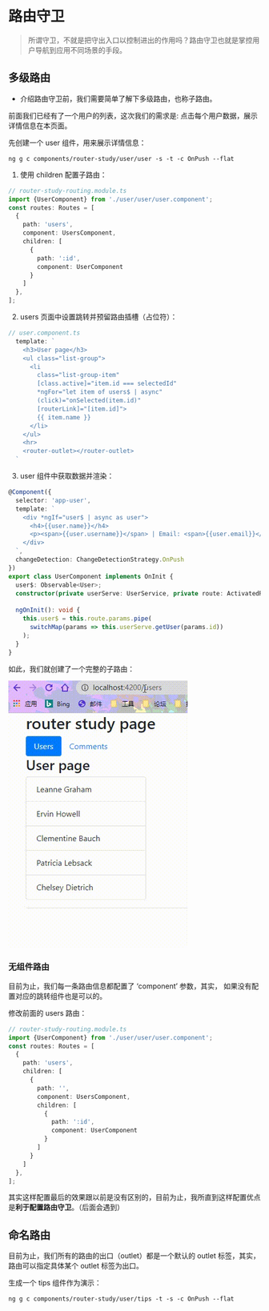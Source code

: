 # 路由守卫

> 所谓守卫，不就是把守出入口以控制进出的作用吗？路由守卫也就是掌控用户导航到应用不同场景的手段。

## 多级路由

- 介绍路由守卫前，我们需要简单了解下多级路由，也称子路由。

前面我们已经有了一个用户的列表，这次我们的需求是: 点击每个用户数据，展示详情信息在本页面。

先创建一个 user 组件，用来展示详情信息：

```shell
ng g c components/router-study/user/user -s -t -c OnPush --flat
```

1. 使用 children 配置子路由：

```typescript
// router-study-routing.module.ts
import {UserComponent} from './user/user/user.component';
const routes: Routes = [
  {
    path: 'users',
    component: UsersComponent,
    children: [
      {
        path: ':id',
        component: UserComponent
      }
    ]
  },
];
```

2. users 页面中设置跳转并预留路由插槽（占位符）：

```typescript
// user.component.ts
  template: `
    <h3>User page</h3>
    <ul class="list-group">
      <li
        class="list-group-item"
        [class.active]="item.id === selectedId"
        *ngFor="let item of users$ | async"
        (click)="onSelected(item.id)"
        [routerLink]="[item.id]">
        {{ item.name }}
      </li>
    </ul>
    <hr>
    <router-outlet></router-outlet>
  `
```

3. user 组件中获取数据并渲染：

```typescript
@Component({
  selector: 'app-user',
  template: `
    <div *ngIf="user$ | async as user">
      <h4>{{user.name}}</h4>
      <p><span>{{user.username}}</span> | Email: <span>{{user.email}}</span></p>
    </div>
  `,
  changeDetection: ChangeDetectionStrategy.OnPush
})
export class UserComponent implements OnInit {
  user$: Observable<User>;
  constructor(private userServe: UserService, private route: ActivatedRoute) { }

  ngOnInit(): void {
    this.user$ = this.route.params.pipe(
      switchMap(params => this.userServe.getUser(params.id))
    );
  }
}
```

如此，我们就创建了一个完整的子路由：

![router3-1.gif](./images/router3-1.gif)

### 无组件路由

目前为止，我们每一条路由信息都配置了 ‘component’ 参数，其实， 如果没有配置对应的跳转组件也是可以的。

修改前面的 users 路由：

```typescript
// router-study-routing.module.ts
import {UserComponent} from './user/user/user.component';
const routes: Routes = [
  {
    path: 'users',
    children: [
      {
        path: '',
        component: UsersComponent,
        children: [
          {
            path: ':id',
            component: UserComponent
          }
        ]
      }
    ]
  },
];
```

其实这样配置最后的效果跟以前是没有区别的，目前为止，我所直到这样配置优点是**利于配置路由守卫**。（后面会遇到）

## 命名路由

目前为止，我们所有的路由的出口（outlet）都是一个默认的 outlet 标签，其实，路由可以指定具体某个 outlet 标签为出口。

生成一个 tips 组件作为演示：

```shell
ng g c components/router-study/user/tips -t -s -c OnPush --flat
```








